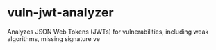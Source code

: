 # vuln-jwt-analyzer
Analyzes JSON Web Tokens (JWTs) for vulnerabilities, including weak algorithms, missing signature ve
